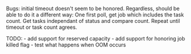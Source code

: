 Bugs: initial timeout doesn't seem to be honored. Regardless, should be able
to do it a different way: One first poll, get job which includes the task
count. Get tasks independant of status and compare count. Repeat until
timeout or task count agrees.


TODO: 
    - add support for reserved capacity
    - add support for honoring job killed flag
    - test what happens when OOM occurs
    